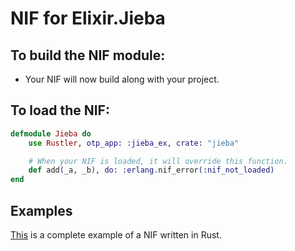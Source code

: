 # NIF for Elixir.Jieba

## To build the NIF module:

- Your NIF will now build along with your project.

## To load the NIF:

```elixir
defmodule Jieba do
    use Rustler, otp_app: :jieba_ex, crate: "jieba"

    # When your NIF is loaded, it will override this function.
    def add(_a, _b), do: :erlang.nif_error(:nif_not_loaded)
end
```

## Examples

[This](https://github.com/hansihe/NifIo) is a complete example of a NIF written in Rust.
